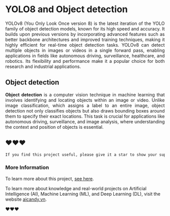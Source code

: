 # YOLO8 and Object detection

<p align="justify">
YOLOv8 (You Only Look Once version 8) is the latest iteration of the YOLO family of object detection models, known for its high speed and accuracy. It builds upon previous versions by incorporating advanced features such as better backbone architectures and improved training techniques, making it highly efficient for real-time object detection tasks. YOLOv8 can detect multiple objects in images or videos in a single forward pass, enabling applications in fields like autonomous driving, surveillance, healthcare, and robotics. Its flexibility and performance make it a popular choice for both research and industrial applications.</p>

## Object detection
<p align="justify">
<strong>Object detection</strong> is a computer vision technique in machine learning that involves identifying and locating objects within an image or video. Unlike image classification, which assigns a label to an entire image, object detection not only classifies objects but also draws bounding boxes around them to specify their exact locations. This task is crucial for applications like autonomous driving, surveillance, and image analysis, where understanding the context and position of objects is essential.
</p>


## ❤️❤️❤️

```bash
If you find this project useful, please give it a star to show your support and help others discover it!
```

### More Information

To learn more about this project, [see here](https://aicandy.vn/huong-dan-chi-tiet-cach-huan-luyen-du-lieu-tuy-chinh-voi-yolo8).

To learn more about knowledge and real-world projects on Artificial Intelligence (AI), Machine Learning (ML), and Deep Learning (DL), visit the website [aicandy.vn](https://aicandy.vn/).

❤️❤️❤️





